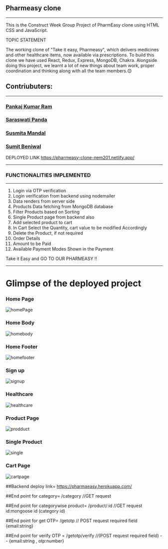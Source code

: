 ## Pharmeasy clone
<hr/>

This is the Construct Week Group Project of PharmEasy clone using HTML CSS and JavaScript.

TOPIC STATEMENT

The working clone of "Take it easy, Pharmeasy", which delivers medicines and other healthcare items, now available via prescriptions. To build this clone we have used React, Redux, Express, MongoDB, Chakra. Alongside doing this project, we learnt a lot of new things about team work, proper coordination and thinking along with all the team members.😊

<h2>Contriubuters:</h2><hr/>
<h3><a href="https://github.com/Pankaj1947">Pankaj Kumar Ram</a></h3>
<h3><a href="https://github.com/Saraswati121">Saraswati Panda</a></h3>
<h3><a href="https://github.com/Susmita549">Susmita Mandal</a></h3>
<h3><a href="https://github.com/SumitB1412">Sumit Beniwal</a></h3>

DEPLOYED LINK
https://pharmeasy-clone-nem201.netlify.app/
<hr/>

<h3>FUNCTIONALITIES IMPLEMENTED</h3>
<hr/>

1. Login via OTP verification
2. Login verification from backend using nodemailer
3. Data renders from server side
4. Products Data fetching from MongoDB database
5. Filter Products based on Sorting
6. Single Product page from backend also
7. Add selected product to cart
8. In Cart Select the Quantity, cart value to be modified Accordingly
9. Delete the Product, if not required
10. Order Details
11. Amount to be Paid
12. Available Payment Modes Shown in the Payment

Take it Easy and GO TO OUR PHARMEASY !!
<hr/>

<h1>Glimpse of the deployed project</h1>

<h3>Home Page</h3>
<img src="https://github.com/Saraswati121/imported-existence-8823/blob/main/frontend/public/Home%20Page.png?raw=true" alt="homePage"/>

<h3>Home Body</h3>
<img src="https://github.com/Saraswati121/imported-existence-8823/blob/main/frontend/public/Home%20Page%20Body.png?raw=true" alt="homebody"/>

<h3>Home Footer</h3>
<img src="https://github.com/Saraswati121/imported-existence-8823/blob/main/frontend/public/Home%20Page%20Footer.png?raw=true" alt="homefooter"/>

<h3>Sign up</h3>
<img src="https://github.com/Saraswati121/imported-existence-8823/blob/main/frontend/public/Signup%20Page.png?raw=true" alt="signup"/>

<h3>Healthcare</h3>
<img src="https://github.com/Saraswati121/imported-existence-8823/blob/main/frontend/public/HealthCare%20Page.png?raw=true" alt="healthcare"/>

<h3>Product Page</h3>
<img src="https://github.com/Saraswati121/imported-existence-8823/blob/main/frontend/public/Product%20Page.png?raw=true" alt="prodduct"/>

<h3>Single Product</h3>
<img src="https://github.com/Saraswati121/imported-existence-8823/blob/main/frontend/public/Single%20Product%20Page.png?raw=true" alt="single"/>

<h3>Cart Page</h3>
<img src="https://github.com/Saraswati121/imported-existence-8823/blob/main/frontend/public/Cart%20Page.png?raw=true" alt="cartpage"/>




##Backend deploy link= https://pharmaeasy.herokuapp.com/


##End point for category= /category         //GET request

##End point for categorywise product= /product/:id    //GET request id:mongoose id (category id)

##End point for get OTP= /getotp       // POST request required field  {email:string}

##End point for verify OTP = /getotp/verify    //(POST request required field) -- {email:string , otp:number}

